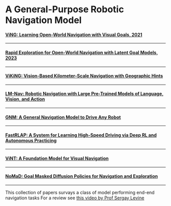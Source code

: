 # A General-Purpose Robotic Navigation Model

#### [ViNG: Learning Open-World Navigation with Visual Goals, 2021](/General_Purpose_Robotic_Navigation_Model/ViNG.pdf)

***

#### [Rapid Exploration for Open-World Navigation with Latent Goal Models, 2023](/General_Purpose_Robotic_Navigation_Model/RECON.pdf)

***

#### [ViKiNG: Vision-Based Kilometer-Scale Navigation with Geographic Hints](/General_Purpose_Robotic_Navigation_Model/ViKiNG.pdf)

***

#### [LM-Nav: Robotic Navigation with Large Pre-Trained Models of Language, Vision, and Action](/General_Purpose_Robotic_Navigation_Model/LM-Nav.pdf)

***

#### [GNM: A General Navigation Model to Drive Any Robot](/General_Purpose_Robotic_Navigation_Model/GNM.pdf)

***

#### [FastRLAP: A System for Learning High-Speed Driving via Deep RL and Autonomous Practicing](/General_Purpose_Robotic_Navigation_Model/FastRLAP.pdf)

***

#### [ViNT: A Foundation Model for Visual Navigation](/General_Purpose_Robotic_Navigation_Model/ViNT.pdf)

***

#### [NoMaD: Goal Masked Diffusion Policies for Navigation and Exploration](/General_Purpose_Robotic_Navigation_Model/NoMaD:%20Goal%20Masked%20Diffusion%20Policies%20for%20Navigation%20and%20Exploration.pdf)

***

This collection of papers survays a class of model performing end-end navigation tasks
For a review see [this video by Prof Sergay Levine](https://www.youtube.com/watch?v=Bf30cs5MU1I)
